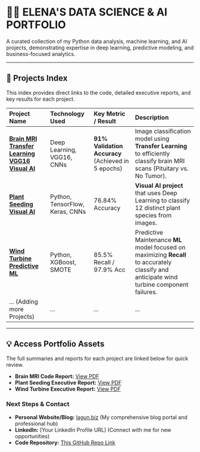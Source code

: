 # 👩‍💻 ELENA'S DATA SCIENCE & AI PORTFOLIO

A curated collection of my Python data analysis, machine learning, and AI projects, demonstrating expertise in deep learning, predictive modeling, and business-focused analytics.

---

## 🚀 Projects Index

This index provides direct links to the code, detailed executive reports, and key results for each project.

| Project Name | Technology Used | Key Metric / Result | Description |
| :--- | :--- | :--- | :--- |
| **[Brain MRI Transfer Learning VGG16 Visual AI](Brain_MRI_Transfer_Learning_VGG16_Visual_AI)** | Deep Learning, VGG16, CNNs | **91% Validation Accuracy** (Achieved in 5 epochs) | Image classification model using **Transfer Learning** to efficiently classify brain MRI scans (Pituitary vs. No Tumor). |
| **[Plant Seeding Visual AI](Plant_Seeding_Classification_AI)** | Python, TensorFlow, Keras, CNNs | 76.84% Accuracy | **Visual AI project** that uses Deep Learning to classify 12 distinct plant species from images. |
| **[Wind Turbine Predictive ML](Wind_Turbine_Predictive_ML)** | Python, XGBoost, SMOTE | 85.5% Recall / 97.9% Acc | Predictive Maintenance **ML** model focused on maximizing **Recall** to accurately classify and anticipate wind turbine component failures. |
| ... (Adding more Projects) | ... | ... | ... |

---

## 💡 Access Portfolio Assets

The full summaries and reports for each project are linked below for quick review.

* **Brain MRI Code Report:** [View PDF](Brain_MRI_Transfer_Learning_VGG16_Visual_AI/Brain_MRI_VGG16_Code_Comments_EK.pdf)
* **Plant Seeding Executive Report:** [View PDF](Plant_Seeding_Classification_AI/Plants%20seeding%20Classification_Visual_AI_EK.pdf)
* **Wind Turbine Executive Report:** [View PDF](Wind_Turbine_Predictive_ML/ReneWind_Predictive_ML_EK.pdf)

### Next Steps & Contact

* **Personal Website/Blog:** [lagun.biz](http://lagun.biz) (My comprehensive blog portal and professional hub)
* **LinkedIn:** [Your LinkedIn Profile URL] (Connect with me for new opportunities)
* **Code Repository:** [This GitHub Repo Link](https://github.com/elenak1983/data-science-ai-portfolio)
